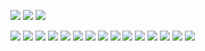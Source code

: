 [![](https://img.shields.io/badge/Manjaro-KDE-33aadd?style=flat-square&logo=manjaro&logoColor=ffffff)](https://manjaro.org) 
[![](https://img.shields.io/badge/macOS-Catalina-292e33?style=flat-square&logo=apple&logoColor=ffffff)](https://www.apple.com/macbook-pro/)
[![](https://img.shields.io/badge/Windows_10-Pro-292e33?style=flat-square&logo=windows&logoColor=ffffff)](https://www.microsoft.com/en-us/windows/)

[![](https://img.shields.io/badge/-Rust-007396?style=flat-square&logo=Rust&logoColor=ffffff)](https://www.rust-lang.org/)
[![](https://img.shields.io/badge/-Dart-007396?style=flat-square&logo=Dart&logoColor=ffffff)](https://dart.dev/)
[![](https://img.shields.io/badge/-Go-007396?style=flat-square&logo=Go&logoColor=ffffff)](https://golang.org/)
[![](https://img.shields.io/badge/-C-007396?style=flat-square&logo=C&logoColor=ffffff)](https://en.wikipedia.org/wiki/C_(programming_language))
[![](https://img.shields.io/badge/-Lua-007396?style=flat-square&logo=Lua&logoColor=ffffff)](http://www.lua.org/)
[![](https://img.shields.io/badge/-Python3-007396?style=flat-square&logo=Python&logoColor=ffffff)](https://www.python.org/)
[![](https://img.shields.io/badge/-Swift-007396?style=flat-square&logo=Swift&logoColor=ffffff)](https://swift.org/)
[![](https://img.shields.io/badge/-ObjectiveC-007396?style=flat-square&logo=Swift&logoColor=ffffff)](https://developer.apple.com/library/archive/documentation/Cocoa/Conceptual/ProgrammingWithObjectiveC/Introduction/Introduction.html)
[![](https://img.shields.io/badge/-Ocaml-007396?style=flat-square&logo=Ocaml&logoColor=ffffff)](https://ocaml.org/)
[![](https://img.shields.io/badge/-Haskell-007396?style=flat-square&logo=Haskell&logoColor=ffffff)](https://www.haskell.org/)
[![](https://img.shields.io/badge/-Fish-007396?style=flat-square&logo=Fish&logoColor=ffffff)](https://fishshell.com)
[![](https://img.shields.io/badge/-Bash-007396?style=flat-square&logo=Bash&logoColor=ffffff)](https://www.gnu.org/software/bash/)
[![](https://img.shields.io/badge/-Zsh-007396?style=flat-square&logo=Zsh&logoColor=ffffff)](https://www.zsh.org/)
[![](https://img.shields.io/badge/-Powershell-007396?style=flat-square&logo=Powershell&logoColor=ffffff)](https://github.com/PowerShell/PowerShell/)
[![](https://img.shields.io/badge/-NeoVim-007396?style=flat-square&logo=NeoVim&logoColor=ffffff)](https://neovim.io/)
